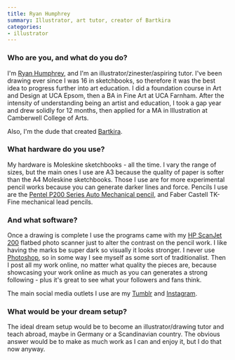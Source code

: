 ```yaml
---
title: Ryan Humphrey
summary: Illustrator, art tutor, creator of Bartkira
categories:
- illustrator
---
```


### Who are you, and what do you do?

I'm [Ryan Humphrey](http://ryanhumphrey.co.uk/ "Ryan's website."), and I'm an illustrator/zinester/aspiring tutor. I've been drawing ever since I was 16 in sketchbooks, so therefore it was the best idea to progress further into art education. I did a foundation course in Art and Design at UCA Epsom, then a BA in Fine Art at UCA Farnham. After the intensity of understanding being an artist and education, I took a gap year and drew solidly for 12 months, then applied for a MA in Illustration at Camberwell College of Arts.

Also, I'm the dude that created [Bartkira](http://bartkira.tumblr.com/ "The Bartkira project.").

### What hardware do you use?

My hardware is Moleskine sketchbooks - all the time. I vary the range of sizes, but the main ones I use are A3 because the quality of paper is softer than the A4 Moleskine sketchbooks. Those I use are for more experimental pencil works because you can generate darker lines and force. Pencils I use are the [Pentel P200 Series Auto Mechanical pencil][p200], and Faber Castell TK-Fine mechanical lead pencils.

### And what software?

Once a drawing is complete I use the programs came with my [HP ScanJet 200][scanjet-200] flatbed photo scanner just to alter the contrast on the pencil work. I like having the marks be super dark so visually it looks stronger. I never use [Photoshop][], so in some way I see myself as some sort of traditionalist. Then I post all my work online, no matter what quality the pieces are, because showcasing your work online as much as you can generates a strong following - plus it's great to see what your followers and fans think.

The main social media outlets I use are my [Tumblr](http://withapencilinhand.tumblr.com/ "Ryan's Tumblr site.") and [Instagram](https://instagram.com/withapencilinhand/ "Ryan's Instagram account.").

### What would be your dream setup?

The ideal dream setup would be to become an illustrator/drawing tutor and teach abroad, maybe in Germany or a Scandinavian country. The obvious answer would be to make as much work as I can and enjoy it, but I do that now anyway.

[scanjet-200]: https://support.hp.com/us-en/product/HP-Scanjet-200-Scanner/5251697/model/5251698/drivers/ "A flatbed scanner."
[p200]: http://www.pentel.co.uk/products.asp?group=3&type=37&pid=142 "A mechanical pencil."
[photoshop]: https://www.adobe.com/products/photoshop.html "A bitmap image editor."
